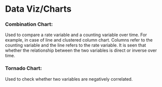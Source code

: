 # Data Viz/Charts

### Combination Chart: 
Used to compare a rate variable and a counting variable over time. For example, in case of line and clustered column chart. Columns refer to the counting variable and the line refers to the rate variable. It is seen that whether the relationship between the two variables is direct or inverse over time.


### Tornado Chart:
Used to check whether two variables are negatively correlated.


